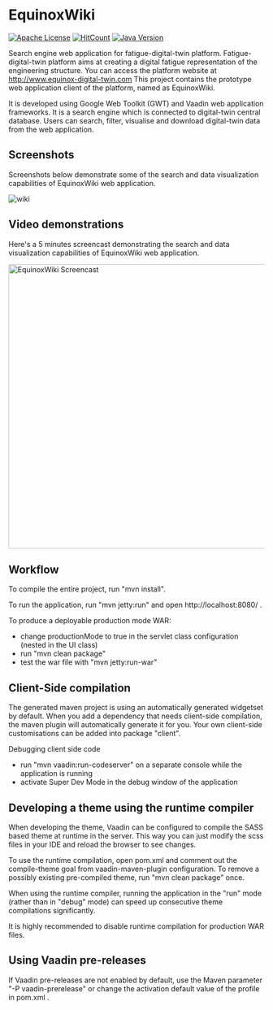# EquinoxWiki
[![Apache License](https://img.shields.io/badge/license-Apache%20License%202.0-blue.svg)](http://www.apache.org/licenses/LICENSE-2.0)
[![HitCount](http://hits.dwyl.io/muratartim/EquinoxWiki.svg)](http://hits.dwyl.io/muratartim/EquinoxWiki)
[![Java Version](https://img.shields.io/badge/java-10-orange.svg)](https://www.oracle.com/technetwork/java/javase/downloads/index.html)

Search engine web application for fatigue-digital-twin platform. Fatigue-digital-twin platform aims at creating a digital fatigue representation of the engineering structure. You can access the platform website at http://www.equinox-digital-twin.com This project contains the prototype web application client of the platform, named as EquinoxWiki.

It is developed using Google Web Toolkit (GWT) and Vaadin web application frameworks. It is a search engine which is connected to digital-twin central database. Users can search, filter, visualise and download digital-twin data from the web application.

## Screenshots
Screenshots below demonstrate some of the search and data visualization capabilities of EquinoxWiki web application.

![wiki](https://user-images.githubusercontent.com/13915745/41093798-8686b47a-6a4c-11e8-9e60-9c38fff3dc15.jpg)

## Video demonstrations
Here's a 5 minutes screencast demonstrating the search and data visualization capabilities of EquinoxWiki web application.

<a href="http://www.youtube.com/watch?feature=player_embedded&v=kuP7mWVJ-xs
" target="_blank"><img src="http://img.youtube.com/vi/kuP7mWVJ-xs/0.jpg" 
alt="EquinoxWiki Screencast" width="560" /></a>

## Workflow
To compile the entire project, run "mvn install".

To run the application, run "mvn jetty:run" and open http://localhost:8080/ .

To produce a deployable production mode WAR:
- change productionMode to true in the servlet class configuration (nested in the UI class)
- run "mvn clean package"
- test the war file with "mvn jetty:run-war"

## Client-Side compilation
The generated maven project is using an automatically generated widgetset by default. 
When you add a dependency that needs client-side compilation, the maven plugin will 
automatically generate it for you. Your own client-side customisations can be added into
package "client".

Debugging client side code
  - run "mvn vaadin:run-codeserver" on a separate console while the application is running
  - activate Super Dev Mode in the debug window of the application

## Developing a theme using the runtime compiler
When developing the theme, Vaadin can be configured to compile the SASS based
theme at runtime in the server. This way you can just modify the scss files in
your IDE and reload the browser to see changes.

To use the runtime compilation, open pom.xml and comment out the compile-theme 
goal from vaadin-maven-plugin configuration. To remove a possibly existing 
pre-compiled theme, run "mvn clean package" once.

When using the runtime compiler, running the application in the "run" mode 
(rather than in "debug" mode) can speed up consecutive theme compilations
significantly.

It is highly recommended to disable runtime compilation for production WAR files.

## Using Vaadin pre-releases
If Vaadin pre-releases are not enabled by default, use the Maven parameter
"-P vaadin-prerelease" or change the activation default value of the profile in pom.xml .
